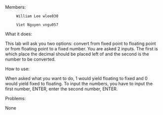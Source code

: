 Members: 

         William Lee wlee030

         Viet Nguyen vngu057
         
What it does:

This lab will ask you two options: convert from fixed point to floating point or from floating point to a fixed number. You are asked 2 inputs. The first is which place the decimal should be placed left of and the second is the number to be converted. 

How to use:

When asked what you want to do, 1 would yield floating to fixed and 0 would yield fixed to floating. To input the numbers, you have to input the first number, ENTER, enter the second number, ENTER.

Problems:

None

